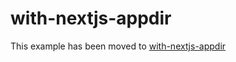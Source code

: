 # with-nextjs-appdir

This example has been moved to [with-nextjs-appdir](../.././with-nextjs-appdir)
